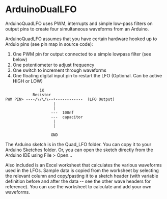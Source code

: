 # ArduinoDualLFO

ArduinoQuadLFO uses PWM, interrupts and simple low-pass filters on output pins to create four simultaneous waveforms from an Arduino.

ArduinoQuadLFO assumes that you have certain hardware hooked up to Arduio pins (see pin map in source code):

1. One PWM pin for output connected to a simple lowpass filter (see below)
2. One potentiometer to adjust frequency
3. One switch to increment through waveforms
4. One floating digital input pin to restart the LFO (Optional. Can be active HIGH or LOW)

```
               1K
            Resistor
PWM PIN> ----/\/\/\--•------------  (LFO Output)
                     |
                     |
                    ---  100nf
                    ---  capacitor
                     |
                     |

                    GND
```

The Arduino sketch is in the Quad_LFO folder. You can copy it to your Arduino Sketches folder. Or,
you can open the sketch directly from the Arduino IDE using File > Open...

Also included is an Excel worksheet that calculates the various waveforms used in the LFOs. Sample data is copied
from the worksheet by selecting the relevant column and copy/pasting it to a sketch header (with variable definition
before and after the data -- see the other wave headers for reference). You can use the worksheet to calculate and add your own waveforms.

